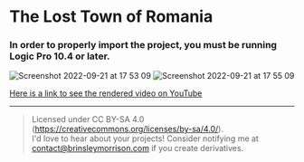 # The Lost Town of Romania
### In order to properly import the project, you must be running Logic Pro 10.4 or later.
![Screenshot 2022-09-21 at 17 53 09](https://user-images.githubusercontent.com/36922985/191567099-a1cb4ccd-bf9a-4f52-a5d7-5d24020e7ea4.png)
![Screenshot 2022-09-21 at 17 55 09](https://user-images.githubusercontent.com/36922985/191567111-2265c45b-8085-4d0b-862e-f516659b9ce9.png)

[Here is a link to see the rendered video on YouTube](https://www.youtube.com/watch?v=8ylEKtyMeP8)


---
> Licensed under CC BY-SA 4.0 (https://creativecommons.org/licenses/by-sa/4.0/).  
> I'd love to hear about your projects! Consider notifying me at 
> contact@brinsleymorrison.com if you create derivatives.

